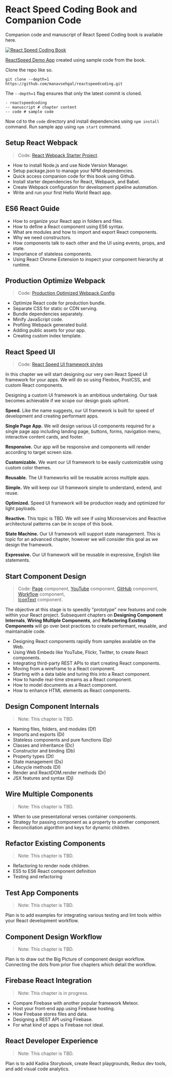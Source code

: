 # React Speed Coding Book and Companion Code

Companion code and manuscript of React Speed Coding book is available here.

[![React Speed Coding Book](/manuscript/images/title_page.png)](https://leanpub.com/reactspeedcoding)

[ReactSpeed Demo App](https://reactspeed.firebaseapp.com/) created using sample code from the book.

Clone the repo like so.

```
git clone --depth=1 https://github.com/manavsehgal/reactspeedcoding.git
```

The ```--depth=1``` flag ensures that only the latest commit is cloned.

```
- reactspeedcoding
-- manuscript # chapter content
-- code # sample code
```

Now cd to the ```code``` directory and install dependencies using ```npm install``` command.
Run sample app using ```npm start``` command.

## Setup React Webpack

> Code: [React Webpack Starter Project][1].

- How to install Node.js and use Node Version Manager.
- Setup package.json to manage your NPM dependencies.
- Quick access companion code for this book using Github.
- Install starter dependencies for React, Webpack, and Babel.
- Create Webpack configuration for development pipeline automation.
- Write and run your first Hello World React app.

## ES6 React Guide

- How to organize your React app in folders and files.
- How to define a React component using ES6 syntax.
- What are modules and how to import and export React components.
- Why we need constructors.
- How components talk to each other and the UI using events, props, and state.
- Importance of stateless components.
- Using React Chrome Extension to inspect your component hierarchy at runtime.

## Production Optimize Webpack

> Code: [Production Optimized Webpack Config][2].

- Optimize React code for production bundle.
- Separate CSS for static or CDN serving.
- Bundle dependencies separately.
- Minify JavaScript code.
- Profiling Webpack generated build.
- Adding public assets for your app.
- Creating custom index template.

## React Speed UI

> Code: [React Speed UI framework styles][6]

In this chapter we will start designing our very own React Speed UI framework
for your apps. We will do so using Flexbox, PostCSS, and custom React components.

Designing a custom UI framework is an ambitious undertaking. Our task becomes achievable if we scope
our design goals upfront.

**Speed.** Like the name suggests, our UI framework is built for speed of development and
creating performant apps.

**Single Page App.** We will design various UI components required for a single page app including
landing page, buttons, forms, navigation menu, interactive content cards, and footer.

**Responsive.** Our app will be responsive and components will render according to target screen size.

**Customizable.** We want our UI framework to be easily customizable using custom color themes.

**Reusable.** The UI frameworks will be reusable across multiple apps.

**Simple.** We will keep our UI framework simple to understand, extend, and reuse.

**Optimized.** Speed UI framework will be production ready and optimized for light payloads.

**Reactive.** This topic is TBD. We will see if using Microservices and Reactive architectural patterns
can be in scope of this book.

**State Machine.** Our UI framework will support state management. This is topic for an advanced chapter,
however we will consider this goal as we design the framework.

**Expressive.** Our UI framework will be reusable in expressive, English like statements.

## Start Component Design

> Code: [Page][8] component, [YouTube][10] component, [GitHub][11] component, [Workflow][12] component,  
> [IconText][13] component.

The objective at this stage is to speedily "prototype" new features and code within your React project.
Subsequent chapters on **Designing Component Internals**, **Wiring Multiple Components**, and **Refactoring Existing Components** will go over best practices to create performant, reusable, and maintainable code.

- Designing React components rapidly from samples available on the Web.
- Using Web Embeds like YouTube, Flickr, Twitter, to create React components.
- Integrating third-party REST APIs to start creating React components.
- Moving from a wireframe to a React component.
- Starting with a data table and turing this into a React component.
- How to handle real-time streams as a React component.
- How to model documents as a React component.
- How to enhance HTML elements as React components.

## Design Component Internals

> Note: This chapter is TBD.

- Naming files, folders, and modules (Df)
- Imports and exports (Di)
- Stateless components and pure functions (Dp)
- Classes and inheritance (Dc)
- Constructor and binding (Db)
- Property types (Dt)
- State management (Ds)
- Lifecycle methods (Dl)
- Render and ReactDOM.render methods (Dr)
- JSX features and syntax (Dj)


## Wire Multiple Components

> Note: This chapter is TBD.

- When to use presentational verses container components.
- Strategy for passing component as a property to another component.
- Reconciliation algorithm and keys for dynamic children.

## Refactor Existing Components

> Note: This chapter is TBD.

- Refactoring to render node children.
- ES5 to ES6 React component definition
- Testing and refactoring

## Test App Components

> Note: This chapter is TBD.

Plan is to add examples for integrating various testing and lint tools
within your React development workflow.

## Component Design Workflow

> Note: This chapter is TBD.

Plan is to draw out the Big Picture of component design workflow.
Connecting the dots from prior five chapters which detail the workflow.

## Firebase React Integration

> Note: This chapter is in progress.

- Compare Firebase with another popular framework Meteor.
- Host your front-end app using Firebase hosting.
- How Firebase stores files and data.
- Designing a REST API using Firebase.
- For what kind of apps is Firebase not ideal.

## React Developer Experience

> Note: This chapter is TBD.

Plan is to add Kadira Storybook, create React playgrounds, Redux dev tools, and add
visual code analytics.


[1]: https://github.com/manavsehgal/reactspeedcoding/tree/master/code
[2]: https://github.com/manavsehgal/reactspeedcoding/blob/master/code/webpack.prod.config.js
[3]: https://leanpub.com/reactspeedcoding/read#leanpub-auto-setup-react-webpack
[4]: https://leanpub.com/reactspeedcoding/read#leanpub-auto-es6-react-guide-1
[5]: https://leanpub.com/reactspeedcoding/read#leanpub-auto-production-optimize-webpack
[6]: https://github.com/manavsehgal/reactspeedcoding/tree/master/code/app/styles
[7]: https://leanpub.com/reactspeedcoding/read#leanpub-auto-react-speed-ui
[8]: https://github.com/manavsehgal/reactspeedcoding/tree/master/code/app/components
[9]: https://leanpub.com/reactspeedcoding/read#leanpub-auto-starting-component-design-s
[10]: https://github.com/manavsehgal/reactspeedcoding/blob/master/code/app/components/YouTube.jsx
[11]: https://github.com/manavsehgal/reactspeedcoding/blob/master/code/app/components/GitHub.jsx
[12]: https://github.com/manavsehgal/reactspeedcoding/blob/master/code/app/components/Workflow.jsx
[13]: https://github.com/manavsehgal/reactspeedcoding/blob/master/code/app/components/IconText.jsx
